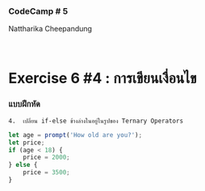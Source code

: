 ### CodeCamp # 5 <br>
Nattharika Cheepandung <br>
<br>
<br>

# Exercise 6 #4 : การเขียนเงื่อนไข

### แบบฝึกหัด
>
    4.	เปลี่ยน if-else ข้างล่างในอยู่ในรูปของ Ternary Operators

```javascript
let age = prompt('How old are you?');
let price;
if (age < 18) {
    price = 2000;
} else {
    price = 3500;
}
```